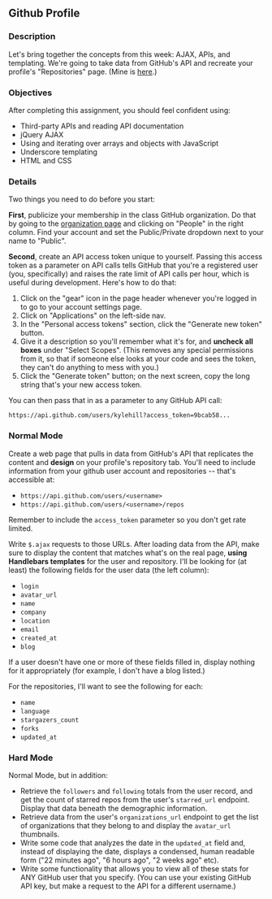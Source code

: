 ## Github Profile

### Description

Let's bring together the concepts from this week: AJAX, APIs, and templating. We're going to take data from GitHub's API and recreate your profile's "Repositories" page. (Mine is [here](https://github.com/kylehill?tab=repositories).)

### Objectives

After completing this assignment, you should feel confident using:

* Third-party APIs and reading API documentation
* jQuery AJAX
* Using and iterating over arrays and objects with JavaScript
* Underscore templating
* HTML and CSS

### Details

Two things you need to do before you start:

**First**, publicize your membership in the class GitHub organization. Do that by going to the [organization page](https://github.com/TIY-DC-FEE-May-2015) and clicking on "People" in the right column. Find your account and set the Public/Private dropdown next to your name to "Public".

**Second**, create an API access token unique to yourself. Passing this access token as a parameter on API calls tells GitHub that you're a registered user (you, specifically) and raises the rate limit of API calls per hour, which is useful during development. Here's how to do that:

1. Click on the "gear" icon in the page header whenever you're logged in to go to your account settings page.
2. Click on "Applications" on the left-side nav.
3. In the "Personal access tokens" section, click the "Generate new token" button.
4. Give it a description so you'll remember what it's for, and **uncheck all boxes** under "Select Scopes". (This removes any special permissions from it, so that if someone else looks at your code and sees the token, they can't do anything to mess with you.)
5. Click the "Generate token" button; on the next screen, copy the long string that's your new access token.

You can then pass that in as a parameter to any GitHub API call:

`https://api.github.com/users/kylehill?access_token=9bcab58...`

### Normal Mode

Create a web page that pulls in data from GitHub's API that replicates the content and **design** on your profile's repository tab. You'll need to include information from your github user account and repositories -- that's accessible at:

* `https://api.github.com/users/<username>`
* `https://api.github.com/users/<username>/repos`

Remember to include the `access_token` parameter so you don't get rate limited.

Write `$.ajax` requests to those URLs. After loading data from the API, make sure to display the content that matches what's on the real page, **using Handlebars templates** for the user and repository. I'll be looking for (at least) the following fields for the user data (the left column):

* `login`
* `avatar_url`
* `name`
* `company`
* `location`
* `email`
* `created_at`
* `blog`

If a user doesn't have one or more of these fields filled in, display nothing for it appropriately (for example, I don't have a blog listed.)

For the repositories, I'll want to see the following for each:

* `name`
* `language`
* `stargazers_count`
* `forks`
* `updated_at`

### Hard Mode

Normal Mode, but in addition:

* Retrieve the `followers` and `following` totals from the user record, and get the count of starred repos from the user's `starred_url` endpoint. Display that data beneath the demographic information.
* Retrieve data from the user's `organizations_url` endpoint to get the list of organizations that they belong to and display the `avatar_url` thumbnails.
* Write some code that analyzes the date in the `updated_at` field and, instead of displaying the date, displays a condensed, human readable form ("22 minutes ago", "6 hours ago", "2 weeks ago" etc).
* Write some functionality that allows you to view all of these stats for ANY GitHub user that you specify. (You can use your existing GitHub API key, but make a request to the API for a different username.)